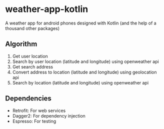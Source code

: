 # weather-app-kotlin
A weather app for android phones designed with Kotlin (and the help of a thousand other packages)

## Algorithm
1. Get user location
2. Search by user location (latitude and longitude) using openweather api
3. Get search address
4. Convert address to location (latitude and longitude) using geolocation api
5. Search by location (latitude and longitude) using openweather api

## Dependencies
- Retrofit: For web services
- Dagger2: For dependency injection
- Espresso: For testing
